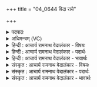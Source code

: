 +++
title = "04_0644 विदा राये"

+++
<details><summary>पदपाठः</summary>

वि꣣दाः꣢। रा꣣ये꣢। सु꣣वी꣡र्य꣣म्। सु꣣। वी꣡र्य꣢꣯म्। भु꣡वः꣢꣯। वा꣡जा꣢꣯नाम्। प꣡तिः꣢꣯। व꣡शा꣢꣯न्। अ꣡नु꣢꣯। मँ꣡हि꣢꣯ष्ठ। व꣣ज्रिन्। ऋञ्ज꣡से꣢। यः। श꣡वि꣢꣯ष्ठः। शू꣡रा꣢꣯णाम्। ६४४।
</details>

<details><summary>अधिमन्त्रम् (VC)</summary>

- इन्द्रः
- प्रजापतिः
- विराडनुष्टुप्
- गान्धारः
- 0
</details>

<details><summary>हिन्दी : आचार्य रामनाथ वेदालंकार - विषयः</summary>

अगले मन्त्र में पुनः परमात्मा से प्रार्थना की गयी है।
</details>

<details><summary>हिन्दी : आचार्य रामनाथ वेदालंकार - पदार्थः</summary>

पदार्थान्वयभाषाः -  हे जगदीश्वर ! आप (राये) विद्या, आरोग्य, धन, स्वराज्य, चक्रवर्ती राज्य आदि ऐश्वर्य के लिए तथा मोक्ष-रूप ऐश्वर्य के लिए हमें (सुवीर्यम्) उत्कृष्ट शारीरिक तथा आत्मिक बल (विदाः) प्राप्त कराइए। आप (वाजानाम्) बलों के (पतिः) अधीश्वर (भवः) हैं। (वशान्) आपकी कामना करनेवाले, आपकी प्रीति के अधीन हमें (अनु) अनुगृहीत कीजिए। हे (मंहिष्ठ) सबसे बड़े दानी, हे (वज्रिन्) ओजस्वी परमेश्वर ! आप (ऋञ्जसे) हमें ओज आदि गुणों से अलङ्कृत कीजिए, (यः) जो आप (शूराणाम्) शूरवीरों में (शविष्ठः) सबसे अधिक बली हैं ॥४॥
</details>

<details><summary>हिन्दी : आचार्य रामनाथ वेदालंकार - भावार्थः</summary>

भावार्थभाषाः -  जो शरीर और आत्मा से बलवान् है, वही ऐश्वर्य प्राप्त करता है। अतः बलिष्ठ परमेश्वर के समान हम भी बलवान् बनें ॥४॥
</details>

<details><summary>संस्कृत : आचार्य रामनाथ वेदालंकार - विषयः</summary>

अथ पुनः परमात्मानं प्रार्थयते।
</details>

<details><summary>संस्कृत : आचार्य रामनाथ वेदालंकार - पदार्थः</summary>

पदार्थान्वयभाषाः -  हे जगदीश्वर ! त्वम् (राये) विद्यारोग्यधनस्वराज्यचक्रवर्ति- राज्यादिकाय ऐश्वर्याय मोक्षैश्वर्याय च, अस्मान् (सुवीर्यम्) उत्कृष्टं शारीरम् आत्मिकं च बलम् (विदाः) वेदय, लम्भय। त्वम् (वाजानाम्) बलानाम् (पतिः) अधीश्वरः (भवः) अभवः, भूतोऽसि। (वशान्) त्वां कामयमानान् त्वत्प्रीतिपरवशान् अस्मान् (अनु) अनुगृहाण। हे (मंहिष्ठ) दातृतम, हे (वज्रिन्) ओजस्विन् ! त्वम् (ऋञ्जसे) अस्मान् ओजःप्रभृतिभिः गुणैः प्रसाधय, (यः) यस्त्वम् (शूराणाम्) वीराणाम् (शविष्ठः) बलवत्तमः, असि। (विदाः) विद्लृ लाभे, ण्यर्थगर्भः, लेटि रूपम्, (भवः) भवतेर्लङि रूपम्, अडागमाभावश्छान्दसः। (वशान्), वश कान्तौ ॥४॥
</details>

<details><summary>संस्कृत : आचार्य रामनाथ वेदालंकार - भावार्थः</summary>

भावार्थभाषाः -  यः शरीरेणात्मना च बलवान् स एवैश्वर्याणि लभते। अतो बलिष्ठपरमेश्वरवद् वयमपि बलवन्तो भवेम ॥४॥
</details>